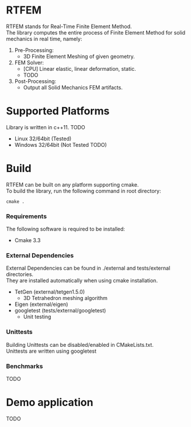 # RTFEM
RTFEM stands for Real-Time Finite Element Method. <br/>
The library computes the entire process of Finite Element Method for solid mechanics in real time, namely:
 1. Pre-Processing:
    * 3D Finite Element Meshing of given geometry.
 1. FEM Solver:
    * [CPU] Linear elastic, linear deformation, static.
    * TODO
 1. Post-Processing:
    * Output all Solid Mechanics FEM artifacts.

# Supported Platforms
Library is written in c++11.
TODO
* Linux 32/64bit (Tested)
* Windows 32/64bit (Not Tested TODO)

# Build
RTFEM can be built on any platform supporting cmake. <br/>
To build the library, run the following command in root directory:
```
cmake .
```

### Requirements
The following software is required to be installed: 
* Cmake 3.3

### External Dependencies
External Dependencies can be found in ./external and tests/external directories. <br/>
They are installed automatically when using cmake installation.
* TetGen (external/tetgen1.5.0)
    * 3D Tetrahedron meshing algorithm
* Eigen (external/eigen)
* googletest (tests/external/googletest)
    * Unit testing

### Unittests
Building Unittests can be disabled/enabled in CMakeLists.txt. <br/>
Unittests are written using googletest

### Benchmarks
TODO

# Demo application
TODO
